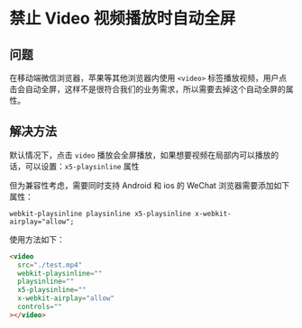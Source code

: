# 禁止 Video 视频播放时自动全屏

## 问题

在移动端微信浏览器，苹果等其他浏览器内使用 `<video>` 标签播放视频，用户点击会自动全屏，这样不是很符合我们的业务需求，所以需要去掉这个自动全屏的属性。

## 解决方法

默认情况下，点击 `video` 播放会全屏播放，如果想要视频在局部内可以播放的话，可以设置：`x5-playsinline` 属性

但为兼容性考虑，需要同时支持 Android 和 ios 的 WeChat 浏览器需要添加如下属性：

`webkit-playsinline playsinline x5-playsinline x-webkit-airplay="allow";`

使用方法如下：

```html
<video
  src="./test.mp4"
  webkit-playsinline=""
  playsinline=""
  x5-playsinline=""
  x-webkit-airplay="allow"
  controls=""
></video>
```
